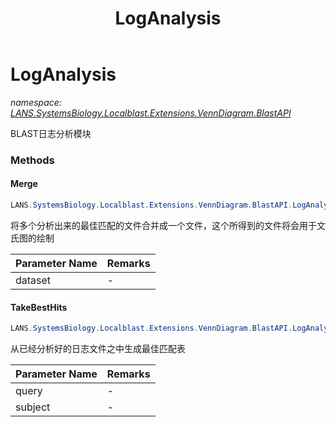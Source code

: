 ﻿---
title: LogAnalysis
---

# LogAnalysis
_namespace: [LANS.SystemsBiology.Localblast.Extensions.VennDiagram.BlastAPI](N-LANS.SystemsBiology.Localblast.Extensions.VennDiagram.BlastAPI.html)_

BLAST日志分析模块

### Methods

#### Merge
```csharp
LANS.SystemsBiology.Localblast.Extensions.VennDiagram.BlastAPI.LogAnalysis.Merge(System.Collections.Generic.IEnumerable{Microsoft.VisualBasic.DocumentFormat.Csv.DocumentStream.File})
```
将多个分析出来的最佳匹配的文件合并成一个文件，这个所得到的文件将会用于文氏图的绘制

|Parameter Name|Remarks|
|--------------|-------|
|dataset|-|


#### TakeBestHits
```csharp
LANS.SystemsBiology.Localblast.Extensions.VennDiagram.BlastAPI.LogAnalysis.TakeBestHits(LANS.SystemsBiology.NCBI.Extensions.LocalBLAST.BLASTOutput.Standard.BLASTOutput,LANS.SystemsBiology.NCBI.Extensions.LocalBLAST.BLASTOutput.Standard.BLASTOutput)
```
从已经分析好的日志文件之中生成最佳匹配表

|Parameter Name|Remarks|
|--------------|-------|
|query|-|
|subject|-|





